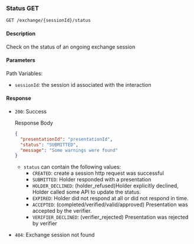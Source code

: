 
### Status GET

`GET /exchange/{sessionId}/status`


#### Description

Check on the status of an ongoing exchange session


#### Parameters

Path Variables:
* `sessionId`: the session id associated with the interaction


#### Response

* `200`: Success

  Response Body
    ```json
    {
      "presentationId": "presentationId", 
      "status": "SUBMITTED",
      "message": "Some warnings were found"
    }
    ```
    * `status` can contain the following values:
        * `CREATED`: create a session http request was successful
        * `SUBMITTED`: Holder responded with a presentation
        * `HOLDER_DECLINED`: (holder_refused)Holder explicitly declined, Holder called some API to update the status.
        * `EXPIRED`: Holder did not respond at all or did not respond in time.
        * `ACCEPTED`: (completed/verified/valid/approved) Presentation was accepted by the verifier.
        * `VERIFIER_DECLINED`: (verifier_rejected) Presentation was rejected by verifier

* `404`: Exchange session not found
